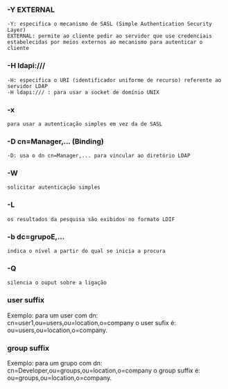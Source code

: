 ### -Y EXTERNAL
	-Y: especifica o mecanismo de SASL (Simple Authentication Security Layer)
	EXTERNAL: permite ao cliente pedir ao servidor que use credenciais estabelecidas por meios externos ao mecanismo para autenticar o cliente

### -H ldapi:///
	-H: especifica o URI (identificador uniforme de recurso) referente ao servidor LDAP
	-H ldapi:/// : para usar a socket de domínio UNIX

### -x
	para usar a autenticação simples em vez da de SASL

### -D cn=Manager,... (Binding)
	-D: usa o dn cn=Manager,... para vincular ao diretório LDAP

### -W
	solicitar autenticação simples


### -L
	os resultados da pesquisa são exibidos no formato LDIF

### -b dc=grupoE,...
	indica o nível a partir do qual se inicia a procura

### -Q
	silencia o ouput sobre a ligação

### user suffix
Exemplo: para um user com dn: cn=user1,ou=users,ou=location,o=company o user sufix é: ou=users,ou=location,o=company.

### group suffix
Exemplo: para um grupo com dn: cn=Developer,ou=groups,ou=location,o=company o group suffix é: ou=groups,ou=location,o=company.

